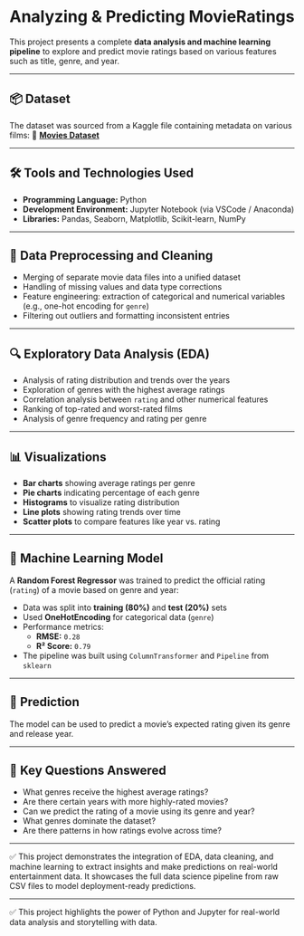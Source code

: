 # Analyzing & Predicting MovieRatings
This project presents a complete **data analysis and machine learning pipeline** to explore and predict movie ratings based on various features such as title, genre, and year.

---

## 📦 Dataset
The dataset was sourced from a Kaggle file containing metadata on various films:
🔗 [**Movies Dataset**](https://www.kaggle.com/datasets/shivvm/popular-movies-imdb-reviews-dataset/code)

---

## 🛠️ Tools and Technologies Used
- **Programming Language:** Python  
- **Development Environment:** Jupyter Notebook (via VSCode / Anaconda)  
- **Libraries:** Pandas, Seaborn, Matplotlib, Scikit-learn, NumPy  

---

## 🧹 Data Preprocessing and Cleaning
- Merging of separate movie data files into a unified dataset  
- Handling of missing values and data type corrections  
- Feature engineering: extraction of categorical and numerical variables (e.g., one-hot encoding for `genre`)  
- Filtering out outliers and formatting inconsistent entries  

---

## 🔍 Exploratory Data Analysis (EDA)
- Analysis of rating distribution and trends over the years  
- Exploration of genres with the highest average ratings  
- Correlation analysis between `rating` and other numerical features  
- Ranking of top-rated and worst-rated films  
- Analysis of genre frequency and rating per genre  

---

## 📊 Visualizations
- **Bar charts** showing average ratings per genre  
- **Pie charts** indicating percentage of each genre  
- **Histograms** to visualize rating distribution  
- **Line plots** showing rating trends over time  
- **Scatter plots** to compare features like year vs. rating  

---

## 🤖 Machine Learning Model
A **Random Forest Regressor** was trained to predict the official rating (`rating`) of a movie based on genre and year:

- Data was split into **training (80%)** and **test (20%)** sets  
- Used **OneHotEncoding** for categorical data (`genre`)  
- Performance metrics:
  - **RMSE:** `0.28`  
  - **R² Score:** `0.79`  
- The pipeline was built using `ColumnTransformer` and `Pipeline` from `sklearn`  

---

## 🔮 Prediction
The model can be used to predict a movie’s expected rating given its genre and release year.

---

## 🧠 Key Questions Answered
- What genres receive the highest average ratings?  
- Are there certain years with more highly-rated movies? 
- Can we predict the rating of a movie using its genre and year?
- What genres dominate the dataset?
- Are there patterns in how ratings evolve across time?

---

✅ This project demonstrates the integration of EDA, data cleaning, and machine learning to extract insights and make predictions on real-world entertainment data. It showcases the full data science pipeline from raw CSV files to model deployment-ready predictions.

---

✅ This project highlights the power of Python and Jupyter for real-world data analysis and storytelling with data.
